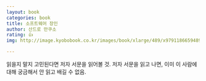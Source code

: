 ```yaml
---
layout: book
categories: book
title: 소프트웨어 장인
author: 산드로 만쿠소
rating: 👍
img: http://image.kyobobook.co.kr/images/book/xlarge/489/x9791186659489.jpg

---
```



읽을지 말지 고민된다면 저자 서문을 읽어볼 것.
저자 서문을 읽고 나면, 이미 이 사람에 대해 궁금해서 안 읽고 배길 수 없음.

